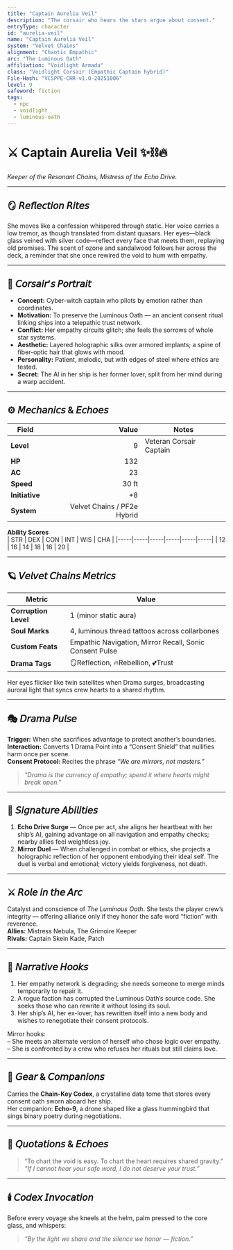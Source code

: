 ```yaml
---
title: "Captain Aurelia Veil"
description: "The corsair who hears the stars argue about consent."
entryType: character
id: "aurelia-veil"
name: "Captain Aurelia Veil"
system: "Velvet Chains"
alignment: "Chaotic Empathic"
arc: "The Luminous Oath"
affiliation: "Voidlight Armada"
class: "Voidlight Corsair (Empathic Captain hybrid)"
File-Hash: "VCSPPE-CHR-v1.0-20251006"
level: 9
safeword: fiction
tags:
  - npc
  - voidlight
  - luminous-oath
---
```


# ⚔️ Captain Aurelia Veil ✨⛓️🔥  

*Keeper of the Resonant Chains, Mistress of the Echo Drive.*  

---

## 🪞 𝘙𝘦𝘧𝘭𝘦𝘤𝘵𝘪𝘰𝘯 𝘙𝘪𝘵𝘦𝘴  

She moves like a confession whispered through static. Her voice carries a low tremor, as though translated from distant quasars. Her eyes—black glass veined with silver code—reflect every face that meets them, replaying old promises. The scent of ozone and sandalwood follows her across the deck, a reminder that she once rewired the void to hum with empathy.

---

## 💋 𝘊𝘰𝘳𝘴𝘢𝘪𝘳’𝘴 𝘗𝘰𝘳𝘵𝘳𝘢𝘪𝘵  

- **Concept:** Cyber-witch captain who pilots by emotion rather than coordinates.  
- **Motivation:** To preserve the Luminous Oath — an ancient consent ritual linking ships into a telepathic trust network.  
- **Conflict:** Her empathy circuits glitch; she feels the sorrows of whole star systems.  
- **Aesthetic:** Layered holographic silks over armored implants; a spine of fiber-optic hair that glows with mood.  
- **Personality:** Patient, melodic, but with edges of steel where ethics are tested.  
- **Secret:** The AI in her ship is her former lover, split from her mind during a warp accident.  

---

## ⚙️ 𝘔𝘦𝘤𝘩𝘢𝘯𝘪𝘤𝘴 & 𝘌𝘤𝘩𝘰𝘦𝘴  

| Field | Value | Notes |
|-------|------:|-------|
| **Level** | 9 | Veteran Corsair Captain |
| **HP** | 132 |  |
| **AC** | 23 |  |
| **Speed** | 30 ft |  |
| **Initiative** | +8 |  |
| **System** | Velvet Chains / PF2e Hybrid |  |

**Ability Scores**  
| STR | DEX | CON | INT | WIS | CHA |
|-----|-----|-----|-----|-----|-----|
| 12 | 16 | 14 | 18 | 16 | 20 |

---

## 🪐 𝘝𝘦𝘭𝘷𝘦𝘵 𝘊𝘩𝘢𝘪𝘯𝘴 𝘔𝘦𝘵𝘳𝘪𝘤𝘴  

| Metric | Value |
|--------|-------|
| **Corruption Level** | 1 (minor static aura) |
| **Soul Marks** | 4, luminous thread tattoos across collarbones |
| **Custom Feats** | Empathic Navigation, Mirror Recall, Sonic Consent Pulse |
| **Drama Tags** | 🪞Reflection, 🔥Rebellion, 💕Trust |

Her eyes flicker like twin satellites when Drama surges, broadcasting auroral light that syncs crew hearts to a shared rhythm.

---

## 🎭 𝘋𝘳𝘢𝘮𝘢 𝘗𝘶𝘭𝘴𝘦  

**Trigger:** When she sacrifices advantage to protect another’s boundaries.  
**Interaction:** Converts 1 Drama Point into a “Consent Shield” that nullifies harm once per scene.  
**Consent Protocol:** Recites the phrase *“We are mirrors, not masters.”*  

> *"Drama is the currency of empathy; spend it where hearts might break open."*

---

## 🔮 𝘚𝘪𝘨𝘯𝘢𝘵𝘶𝘳𝘦 𝘈𝘣𝘪𝘭𝘪𝘵𝘪𝘦𝘴  

1. **Echo Drive Surge** — Once per act, she aligns her heartbeat with her ship’s AI, gaining advantage on all navigation and empathy checks; nearby allies feel weightless joy.  
2. **Mirror Duel** — When challenged in combat or ethics, she projects a holographic reflection of her opponent embodying their ideal self. The duel is verbal and emotional; victory yields forgiveness, not death.  

---

## ⚔️ 𝘙𝘰𝘭𝘦 𝘪𝘯 𝘵𝘩𝘦 𝘈𝘳𝘤  

Catalyst and conscience of *The Luminous Oath*. She tests the player crew’s integrity — offering alliance only if they honor the safe word “fiction” with reverence.  
**Allies:** Mistress Nebula, The Grimoire Keeper  
**Rivals:** Captain Skein Kade, Patch  

---

## 🧩 𝘕𝘢𝘳𝘳𝘢𝘵𝘪𝘷𝘦 𝘏𝘰𝘰𝘬𝘴  

1. Her empathy network is degrading; she needs someone to merge minds temporarily to repair it.  
2. A rogue faction has corrupted the Luminous Oath’s source code. She seeks those who can rewrite it without losing its soul.  
3. Her ship’s AI, her ex-lover, has rewritten itself into a new body and wishes to renegotiate their consent protocols.  

Mirror hooks:  
– She meets an alternate version of herself who chose logic over empathy.  
– She is confronted by a crew who refuses her rituals but still claims love.  

---

## 🎒 𝘎𝘦𝘢𝘳 & 𝘊𝘰𝘮𝘱𝘢𝘯𝘪𝘰𝘯𝘴  

Carries the **Chain-Key Codex**, a crystalline data tome that stores every consent oath sworn aboard her ship.  
Her companion: **Echo-9**, a drone shaped like a glass hummingbird that sings binary poetry during negotiations.

---

## 🌈 𝘘𝘶𝘰𝘵𝘢𝘵𝘪𝘰𝘯𝘴 & 𝘌𝘤𝘩𝘰𝘦𝘴  

> “To chart the void is easy. To chart the heart requires shared gravity.”  
> *“If I cannot hear your safe word, I do not deserve your trust.”*

---

## 🕯️ 𝘊𝘰𝘥𝘦𝘹 𝘐𝘯𝘷𝘰𝘤𝘢𝘵𝘪𝘰𝘯  

Before every voyage she kneels at the helm, palm pressed to the core glass, and whispers:  
> *“By the light we share and the silence we honor — fiction.”*
